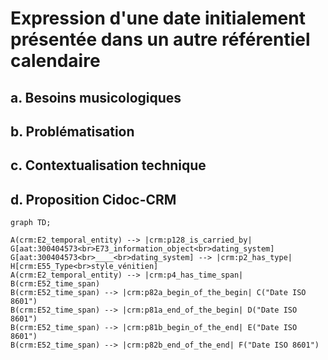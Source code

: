 # Expression d'une date initialement présentée dans un autre référentiel calendaire

## a. Besoins musicologiques

## b. Problématisation

## c. Contextualisation technique

## d. Proposition Cidoc-CRM

```mermaid
graph TD;

A(crm:E2_temporal_entity) --> |crm:p128_is_carried_by| G[aat:300404573<br>E73_information_object<br>dating_system]
G[aat:300404573<br>____<br>dating_system] --> |crm:p2_has_type| H[crm:E55_Type<br>style_vénitien]
A(crm:E2_temporal_entity) --> |crm:p4_has_time_span| B(crm:E52_time_span)
B(crm:E52_time_span) --> |crm:p82a_begin_of_the_begin| C("Date ISO 8601")
B(crm:E52_time_span) --> |crm:p81a_end_of_the_begin| D("Date ISO 8601")
B(crm:E52_time_span) --> |crm:p81b_begin_of_the_end| E("Date ISO 8601")
B(crm:E52_time_span) --> |crm:p82b_end_of_the_end| F("Date ISO 8601")
```
